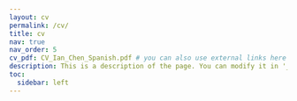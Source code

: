 ```yaml
---
layout: cv
permalink: /cv/
title: cv
nav: true
nav_order: 5
cv_pdf: CV_Ian_Chen_Spanish.pdf # you can also use external links here
description: This is a description of the page. You can modify it in '_pages/cv.md'. You can also change or remove the top pdf download button.
toc:
  sidebar: left
---
```

